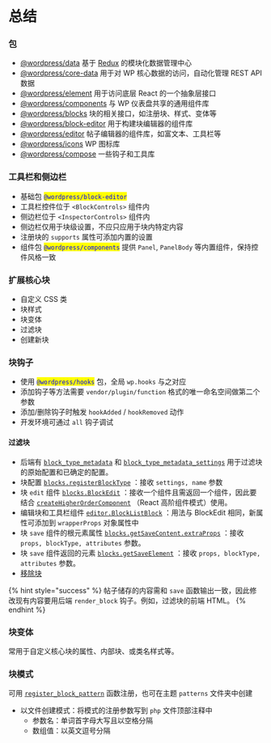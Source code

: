 # 总结

### 包

* [@wordpress/data](https://github.com/WordPress/gutenberg/tree/f3da2676af29b3b672cfb3f49317193538d72d54/packages/data) 基于 [Redux](https://redux.js.org/) 的模块化数据管理中心
* [@wordpress/core-data](https://github.com/WordPress/gutenberg/tree/f3da2676af29b3b672cfb3f49317193538d72d54/packages/core-data) 用于对 WP 核心数据的访问，自动化管理 REST API 数据
* [@wordpress/element](https://github.com/WordPress/gutenberg/tree/f3da2676af29b3b672cfb3f49317193538d72d54/packages/element) 用于访问底层 React 的一个抽象层接口
* [@wordpress/components](https://github.com/WordPress/gutenberg/tree/f3da2676af29b3b672cfb3f49317193538d72d54/packages/components) 与 WP 仪表盘共享的通用组件库
* [@wordpress/blocks](https://github.com/WordPress/gutenberg/tree/f3da2676af29b3b672cfb3f49317193538d72d54/packages/blocks) 块的相关接口，如注册块、样式、变体等
* [@wordpress/block-editor](https://github.com/WordPress/gutenberg/tree/f3da2676af29b3b672cfb3f49317193538d72d54/packages/block-editor) 用于构建块编辑器的组件库
* [@wordpress/editor](https://github.com/WordPress/gutenberg/tree/f3da2676af29b3b672cfb3f49317193538d72d54/packages/editor) 帖子编辑器的组件库，如富文本、工具栏等
* [@wordpress/icons](https://wordpress.github.io/gutenberg/?path=/docs/icons-icon--default) WP 图标库
* [@wordpress/compose](https://github.com/WordPress/gutenberg/tree/f3da2676af29b3b672cfb3f49317193538d72d54/packages/compose) 一些钩子和工具库

### 工具栏和侧边栏

* 基础包 <mark style="color:blue;">`@wordpress/block-editor`</mark>&#x20;
* 工具栏控件位于 `<BlockControls>` 组件内
* 侧边栏位于 `<InspectorControls>` 组件内
* 侧边栏仅用于块级设置，不应只应用于块内特定内容
* 注册块的 `supports` 属性可添加内置的设置
* 组件包 <mark style="color:blue;">`@wordpress/components`</mark> 提供 `Panel`, `PanelBody` 等内置组件，保持控件风格一致

### 扩展核心块

* 自定义 CSS 类
* 块样式
* 块变体
* 过滤块
* 创建新块

### 块钩子

* 使用 <mark style="color:blue;">`@wordpress/hooks`</mark> 包，全局 `wp.hooks` 与之对应
* 添加钩子等方法需要 `vendor/plugin/function` 格式的唯一命名空间做第二个参数
* 添加/删除钩子时触发 `hookAdded` / `hookRemoved` 动作
* 开发环境可通过 `all` 钩子调试

#### 过滤块

* 后端有 [`block_type_metadata`](https://developer.wordpress.org/block-editor/reference-guides/filters/block-filters/#block\_type\_metadata) 和 [`block_type_metadata_settings`](https://developer.wordpress.org/block-editor/reference-guides/filters/block-filters/#block\_type\_metadata\_settings) 用于过滤块的原始配置和已确定的配置。
* 块配置 [`blocks.registerBlockType`](https://developer.wordpress.org/block-editor/reference-guides/filters/block-filters/#blocks-registerblocktype) ：接收 `settings, name` 参数
* 块 `edit` 组件 [`blocks.BlockEdit`](https://developer.wordpress.org/block-editor/reference-guides/filters/block-filters/#editor-blockedit) ：接收一个组件且需返回一个组件，因此要结合 [`createHigherOrderComponent`](https://developer.wordpress.org/block-editor/reference-guides/packages/packages-compose/#createHigherOrderComponent) （React 高阶组件模式）使用。
* 编辑块和工具栏组件 [`editor.BlockListBlock`](https://developer.wordpress.org/block-editor/reference-guides/filters/block-filters/#editor-blocklistblock) ：用法与 BlockEdit 相同，新属性可添加到 `wrapperProps` 对象属性中
* 块 `save` 组件的根元素属性 [`blocks.getSaveContent.extraProps`](https://developer.wordpress.org/block-editor/reference-guides/filters/block-filters/#blocks-getsavecontent-extraprops) ：接收 `props, blockType, attributes` 参数。
* 块 `save` 组件返回的元素 [`blocks.getSaveElement`](https://developer.wordpress.org/block-editor/reference-guides/filters/block-filters/#blocks-getsaveelement) ：接收 `props, blockType, attributes` 参数。
* [移除块](https://developer.wordpress.org/block-editor/reference-guides/filters/block-filters/#removing-blocks)

{% hint style="success" %}
帖子储存的内容需和 `save` 函数输出一致，因此修改现有内容要用后端 `render_block` 钩子。例如，过滤块的前端 HTML。
{% endhint %}

### 块变体

常用于自定义核心块的属性、内部块、或类名样式等。

### 块模式

可用 [`register_block_pattern`](https://developer.wordpress.org/reference/functions/register\_block\_pattern/) 函数注册，也可在主题 `patterns` 文件夹中创建

* 以文件创建模式：将模式的注册参数写到 `php` 文件顶部注释中
  * 参数名：单词首字母大写且以空格分隔
  * 数组值：以英文逗号分隔
